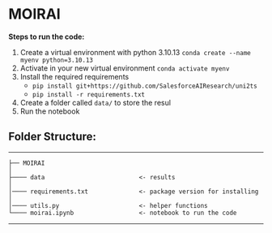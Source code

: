 # MOIRAI

**Steps to run the code:**
1. Create a virtual environment with python 3.10.13
`conda create --name myenv python=3.10.13`
3. Activate in your new virtual environment
`conda activate myenv`
4. Install the required requirements
    - `pip install git+https://github.com/SalesforceAIResearch/uni2ts`
    - `pip install -r requirements.txt`
5. Create a folder called `data/` to store the resul
6. Run the notebook

## Folder Structure:
------------

    ├── MOIRAI
    │
    ├──── data                          <- results
    │
    │──── requirements.txt              <- package version for installing
    │
    │──── utils.py                      <- helper functions
    └──── moirai.ipynb                  <- notebook to run the code
--------
